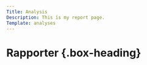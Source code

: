 ```yaml
---
Title: Analysis
Description: This is my report page.
Template: analyses
---
```

Rapporter {.box-heading}
==========================
